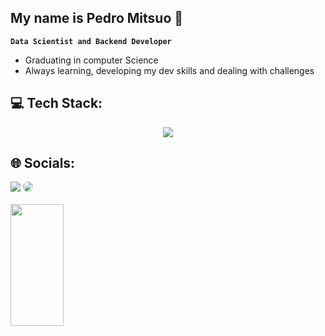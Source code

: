 ## My name is Pedro Mitsuo :wave:

**`Data Scientist and Backend Developer`**
- Graduating in computer Science
- Always learning, developing my dev skills and dealing with challenges

## :computer: Tech Stack:
<p align="center">
  <a href="https://skillicons.dev">
    <img src="https://skillicons.dev/icons?i=git,github,latex,c,md,pr,py" />
  </a>
</p>

## :globe_with_meridians: Socials:
<div align="start"> 
<a href = "mailto:pedro.risardi@gmail.com"> <img src="https://img.shields.io/badge/-Gmail-%23333?style=for-the-badge&logo=gmail&logoColor=white" target="_blank"></a>
<a href="https://www.linkedin.com/in/pedro-mitsuo-339319321/" target="_blank"><img src="https://img.shields.io/badge/-LinkedIn-%230077B5?style=for-the-badge&logo=linkedin&logoColor=white" style="border-radius: 30px" target="_blank"></a> 
 </div>
 
 </br>

 <img width="41%" height="195px" src="https://github-readme-stats.vercel.app/api/top-langs/?username=Mitsuo100&theme=dark&layout=compact" />
